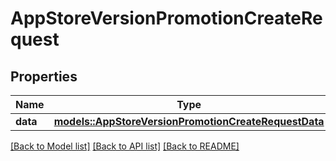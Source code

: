 # AppStoreVersionPromotionCreateRequest

## Properties

Name | Type | Description | Notes
------------ | ------------- | ------------- | -------------
**data** | [**models::AppStoreVersionPromotionCreateRequestData**](AppStoreVersionPromotionCreateRequest_data.md) |  | 

[[Back to Model list]](../README.md#documentation-for-models) [[Back to API list]](../README.md#documentation-for-api-endpoints) [[Back to README]](../README.md)


